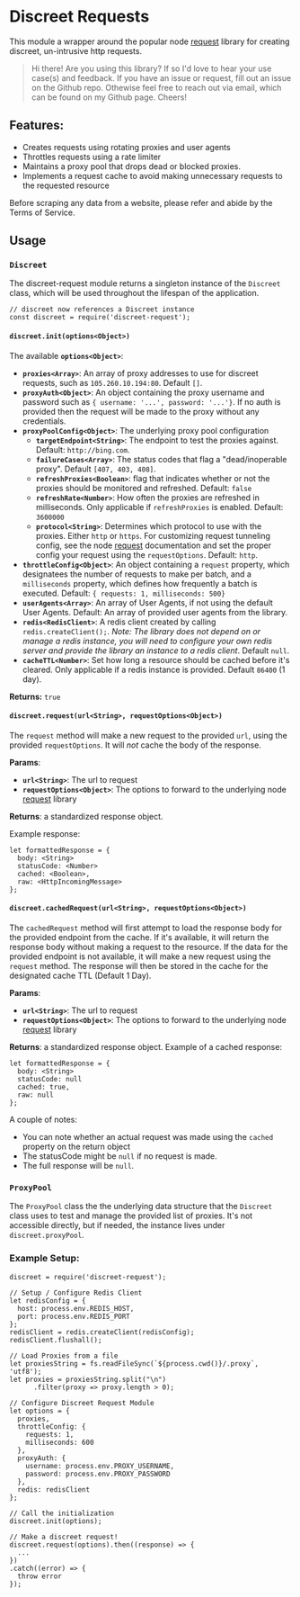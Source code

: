 # Discreet Requests

This module a wrapper around the popular node [request](https://github.com/request/request) library for creating discreet, un-intrusive http requests.  

> Hi there! Are you using this library? If so I'd love to hear your use case(s) and feedback. If you have an issue or request, fill out an issue on the Github repo. Othewise feel free to reach out via email, which can be found on my Github page. Cheers! 

## Features:

* Creates requests using rotating proxies and user agents
* Throttles requests using a rate limiter
* Maintains a proxy pool that drops dead or blocked proxies.
* Implements a request cache to avoid making unnecessary requests to the requested resource

Before scraping any data from a website, please refer and abide by the Terms of Service.

## Usage

### `Discreet`

The discreet-request module returns a singleton instance of the `Discreet` class, which will be used throughout the lifespan of the application.

```
// discreet now references a Discreet instance
const discreet = require('discreet-request');
```

#### `discreet.init(options<Object>)`

The available **`options<Object>`**:

* **`proxies<Array>`**: An array of proxy addresses to use for discreet requests, such as `105.260.10.194:80`. Default `[]`.
* **`proxyAuth<Object>`**: An object containing the proxy username and password such as `{ username: '...', password: '...'}`. If no auth is provided then the request will be made to the proxy without any credentials.
* **`proxyPoolConfig<Object>`**: The underlying proxy pool configuration
    * **`targetEndpoint<String>`**: The endpoint to test the proxies against. Default: `http://bing.com`.
    * **`failureCases<Array>`**: The status codes that flag a "dead/inoperable proxy". Default `[407, 403, 408]`.
    * **`refreshProxies<Boolean>`**:  flag that indicates whether or not the proxies should be monitored and refreshed. Default: `false`
    * **`refreshRate<Number>`**: How often the proxies are refreshed in milliseconds. Only applicable if `refreshProxies` is enabled. Default: `3600000`
    * **`protocol<String>`**: Determines which protocol to use with the proxies. Either `http` or `https`. For customizing request tunneling config, see the node [request](https://github.com/request/request) documentation and set the proper config your request using the `requestOptions`. Default: `http`.
* **`throttleConfig<Object>`**: An object containing a `request` property, which designatees the number of requests to make per batch, and a `milliseconds` property, which defines how frequently a batch is executed. Default: `{ requests: 1, milliseconds: 500}`
* **`userAgents<Array>`**: An array of User Agents, if not using the default User Agents. Default: An array of provided user agents from the library.
* **`redis<RedisClient>`**: A redis client created by calling `redis.createClient();`. *Note: The library does not depend on or manage a redis instance, you will need to configure your own redis server and provide the library an instance to a redis client*. Default `null`.
* **`cacheTTL<Number>`**: Set how long a resource should be cached before it's cleared. Only applicable if a redis instance is provided. Default `86400` (1 day).

**Returns:** `true`


#### `discreet.request(url<String>, requestOptions<Object>)`

The `request` method will make a new request to the provided `url`, using the provided `requestOptions`. It will *not* cache the body of the response.

**Params**:
* **`url<String>`**: The url to request
* **`requestOptions<Object>`**: The options to forward to the underlying node [request](https://github.com/request/request) library

**Returns**: a standardized response object.

Example response:
```
let formattedResponse = {
  body: <String>
  statusCode: <Number>
  cached: <Boolean>,
  raw: <HttpIncomingMessage>
};
```

#### `discreet.cachedRequest(url<String>, requestOptions<Object>)`

The `cachedRequest` method will first attempt to load the response body for the provided endpoint from the cache. If it's available, it will return the response body without making a request to the resource. If the data for the provided endpoint is not available, it will make a new request using the `request` method. The response will then be stored in the cache for the designated cache TTL (Default 1 Day).

**Params**:
* **`url<String>`**: The url to request
* **`requestOptions<Object>`**: The options to forward to the underlying node [request](https://github.com/request/request) library

**Returns**: a standardized response object.
Example of a cached response:
```
let formattedResponse = {
  body: <String>
  statusCode: null
  cached: true,
  raw: null
};
```
A couple of notes:
* You can note whether an actual request was made using the `cached` property on the return object
* The statusCode might be `null` if no request is made.
* The full response will be `null`.

### `ProxyPool`

The `ProxyPool` class the the underlying data structure that the `Discreet` class uses to test and manage the provided list of proxies. It's not accessible directly, but if needed, the instance lives under `discreet.proxyPool`.

### Example Setup:

```
discreet = require('discreet-request');

// Setup / Configure Redis Client
let redisConfig = {
  host: process.env.REDIS_HOST,
  port: process.env.REDIS_PORT
};
redisClient = redis.createClient(redisConfig);
redisClient.flushall();

// Load Proxies from a file
let proxiesString = fs.readFileSync(`${process.cwd()}/.proxy`, 'utf8');
let proxies = proxiesString.split("\n")
      .filter(proxy => proxy.length > 0);

// Configure Discreet Request Module
let options = {
  proxies,
  throttleConfig: {
    requests: 1,
    milliseconds: 600
  },
  proxyAuth: {
    username: process.env.PROXY_USERNAME,
    password: process.env.PROXY_PASSWORD
  },
  redis: redisClient
};

// Call the initialization
discreet.init(options);

// Make a discreet request!
discreet.request(options).then((response) => {
  ...
})
.catch((error) => {
  throw error
});
```
